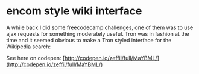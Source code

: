 # encom style wiki interface

A while back I did some freecodecamp challenges, one of them was to use ajax requests for something moderately useful. Tron was in fashion at the time and it seemed obvious to make a Tron styled interface for the Wikipedia search:

See here on codepen: [http://codepen.io/zeffii/full/MaYBML/](http://codepen.io/zeffii/full/MaYBML/)